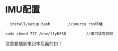 # IMU配置

```
. install/setup.bash		//source ros环境

sudo chmod 777 /dev/ttyUSB0			//串口读写权限

```

注意要插到笔记本后面的口！